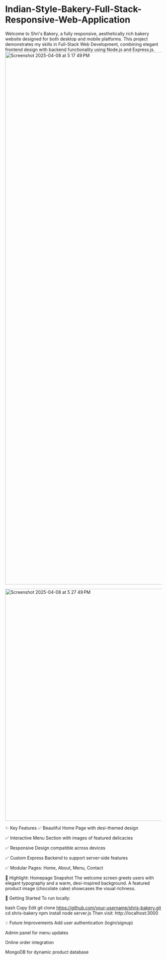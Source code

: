 # Indian-Style-Bakery-Full-Stack-Responsive-Web-Application
Welcome to Shri's Bakery, a fully responsive, aesthetically rich bakery website designed for both desktop and mobile platforms. This project demonstrates my skills in Full-Stack Web Development, combining elegant frontend design with backend functionality using Node.js and Express.js.
<img width="1707" alt="Screenshot 2025-04-08 at 5 17 49 PM" src="https://github.com/user-attachments/assets/5bcb3eb5-001a-452a-9ba0-1c73bc9d939a" />

<img width="744" alt="Screenshot 2025-04-08 at 5 27 49 PM" src="https://github.com/user-attachments/assets/0182c04a-c5cc-44ab-82c0-acf5b9d95495" />

✨ Key Features
✅ Beautiful Home Page with desi-themed design

✅ Interactive Menu Section with images of featured delicacies

✅ Responsive Design compatible across devices

✅ Custom Express Backend to support server-side features

✅ Modular Pages: Home, About, Menu, Contact

📌 Highlight: Homepage Snapshot
The welcome screen greets users with elegant typography and a warm, desi-inspired background. A featured product image (chocolate cake) showcases the visual richness.

🚀 Getting Started
To run locally:

bash
Copy
Edit
git clone https://github.com/your-username/shris-bakery.git
cd shris-bakery
npm install
node server.js
Then visit: http://localhost:3000

💡 Future Improvements
Add user authentication (login/signup)

Admin panel for menu updates

Online order integration

MongoDB for dynamic product database
